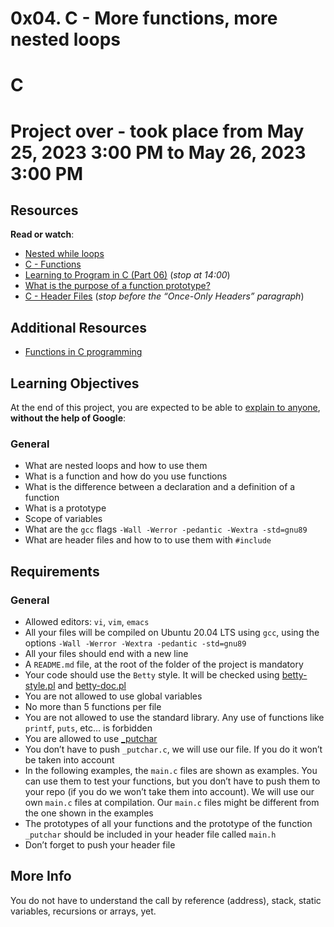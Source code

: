 # 0x04. C - More functions, more nested loops
# C

 # Project over - took place from May 25, 2023 3:00 PM to May 26, 2023 3:00 PM

 <div class="panel panel-default" id="project-description">
  <div class="panel-body">
    <h2>Resources</h2>

<p><strong>Read or watch</strong>:</p>

<ul>
<li><a href="/rltoken/aDRkFzUkVysnD94Dpm3w5g" title="Nested while loops" target="_blank">Nested while loops</a> </li>
<li><a href="/rltoken/zf4IZeoe0yFZL2X7_nznQQ" title="C - Functions" target="_blank">C - Functions</a> </li>
<li><a href="/rltoken/iQ87CI4Lf41U_uRh9QsoQA" title="Learning to Program in C (Part 06)" target="_blank">Learning to Program in C (Part 06)</a> (<em>stop at 14:00</em>)</li>
<li><a href="/rltoken/pUXhvD6-xl5BbWyj1AhCEA" title="What is the purpose of a function prototype?" target="_blank">What is the purpose of a function prototype?</a> </li>
<li><a href="/rltoken/IFY075ffrszSJvHqPAa-zQ" title="C - Header Files" target="_blank">C - Header Files</a> (<em>stop before the “Once-Only Headers” paragraph</em>)</li>
</ul>

<h2>Additional Resources</h2>

<ul>
<li><a href="/rltoken/RjdaBSB3mRcEE82aWOzkWw" title="Functions in C programming" target="_blank">Functions in C programming</a></li>
</ul>

<h2>Learning Objectives</h2>

<p>At the end of this project, you are expected to be able to <a href="/rltoken/Ya6FG69nkA7hRf_WG4E8gQ" title="explain to anyone" target="_blank">explain to anyone</a>, <strong>without the help of Google</strong>:</p>

<h3>General</h3>

<ul>
<li>What are nested loops and how to use them</li>
<li>What is a function and how do you use functions</li>
<li>What is the difference between a declaration and a definition of a function</li>
<li>What is a prototype</li>
<li>Scope of variables</li>
<li>What are the <code>gcc</code> flags <code>-Wall -Werror -pedantic -Wextra -std=gnu89</code></li>
<li>What are header files and how to to use them with <code>#include</code></li>
</ul>


<h2>Requirements</h2>

<h3>General</h3>

<ul>
<li>Allowed editors: <code>vi</code>, <code>vim</code>, <code>emacs</code></li>
<li>All your files will be compiled on Ubuntu 20.04 LTS using <code>gcc</code>, using the options <code>-Wall -Werror -Wextra -pedantic -std=gnu89</code></li>
<li>All your files should end with a new line</li>
<li>A <code>README.md</code> file, at the root of the folder of the project is mandatory</li>
<li>Your code should use the <code>Betty</code> style. It will be checked using <a href="https://github.com/alx-tools/Betty/blob/master/betty-style.pl" title="betty-style.pl" target="_blank">betty-style.pl</a> and <a href="https://github.com/alx-tools/Betty/blob/master/betty-doc.pl" title="betty-doc.pl" target="_blank">betty-doc.pl</a></li>
<li>You are not allowed to use global variables</li>
<li>No more than 5 functions per file</li>
<li>You are not allowed to use the standard library. Any use of functions like <code>printf</code>, <code>puts</code>, etc… is forbidden</li>
<li>You are allowed to use <a href="https://github.com/alx-tools/_putchar.c/blob/master/_putchar.c" title="_putchar" target="_blank">_putchar</a></li>
<li>You don’t have to push <code>_putchar.c</code>, we will use our file. If you do it won’t be taken into account</li>
<li>In the following examples, the <code>main.c</code> files are shown as examples. You can use them to test your functions, but you don’t have to push them to your repo (if you do we won’t take them into account). We will use our own <code>main.c</code> files at compilation. Our <code>main.c</code> files might be different from the one shown in the examples</li>
<li>The prototypes of all your functions and the prototype of the function <code>_putchar</code> should be included in your header file called <code>main.h</code></li>
<li>Don’t forget to push your header file</li>
</ul>

<h2>More Info</h2>

<p>You do not have to understand the call by reference (address), stack, static variables, recursions or arrays, yet.</p>

  </div>
</div>
